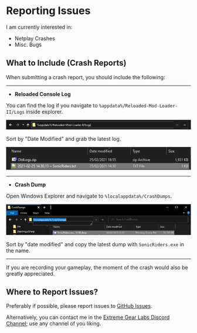 # Reporting Issues

I am currently interested in:  
- Netplay Crashes  
- Misc. Bugs

## What to Include (Crash Reports)

When submitting a crash report, you should include the following:

---------

- **Reloaded Console Log**

You can find the log if you navigate to `%appdata%/Reloaded-Mod-Loader-II/Logs` inside explorer.

![Image](./Images/IssueReport_Log_Part1.png)

Sort by "Date Modified" and grab the latest log.

![Image](./Images/IssueReport_Log_Part2.png)

---------

- **Crash Dump**

Open Windows Explorer and navigate to `%localappdata%/CrashDumps`.

![Image](./Images/IssueReport_MiniDump.png)

Sort by "date modified" and copy the latest dump with `SonicRiders.exe` in the name.

---------

If you are recording your gameplay, the moment of the crash would also be greatly appreciated.

## Where to Report Issues?

Preferably if possible, please report issues to [GitHub Issues](https://github.com/Sewer56/Riders.Tweakbox/issues).

Alternatively, you can contact me in the [Extreme Gear Labs Discord Channel](https://discord.gg/tRHFnNgFta); use any channel of you liking.